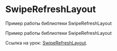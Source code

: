 # SwipeRefreshLayout
Пример работы библиотеки SwipeRefreshLayout

Пример работы библиотеки SwipeRefreshLayout

Ссылка на урок: <a href="http://java-help.ru/swiperefreshlayout/">SwipeRefreshLayout</a>.
